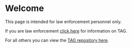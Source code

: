 # Welcome
This page is intended for law enforcement personnel only.

If you are law enforcement [click here](https://github.com/TAGIsNoGame/TAG/tree/master/LLM#readme) for information on TAG.

For all others you can view the [TAG repository here](https://github.com/TAGIsNoGame/TAG).

